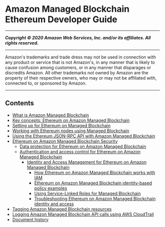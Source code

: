 # Amazon Managed Blockchain Ethereum Developer Guide

-----
*****Copyright &copy; 2020 Amazon Web Services, Inc. and/or its affiliates. All rights reserved.*****

-----
Amazon's trademarks and trade dress may not be used in 
     connection with any product or service that is not Amazon's, 
     in any manner that is likely to cause confusion among customers, 
     or in any manner that disparages or discredits Amazon. All other 
     trademarks not owned by Amazon are the property of their respective
     owners, who may or may not be affiliated with, connected to, or 
     sponsored by Amazon.

-----
## Contents
+ [What is Amazon Managed Blockchain](managed-blockchain-ethereum-overview.md)
+ [Key concepts: Ethereum on Amazon Managed Blockchain](ethereum-concepts.md)
+ [Setting up for Ethereum on Managed Blockchain](ethereum-setting-up.md)
+ [Working with Ethereum nodes using Managed Blockchain](ethereum-nodes.md)
+ [Using the Ethereum JSON-RPC API with Amazon Managed Blockchain](ethereum-json-rpc.md)
+ [Ethereum on Amazon Managed Blockchain Security](security.md)
   + [Data protection for Ethereum on Amazon Managed Blockchain](ethereum-data-protection.md)
   + [Authentication and access control for Ethereum on Amazon Managed Blockchain](managed-blockchain-auth-and-access-control.md)
      + [Identity and Access Management for Ethereum on Amazon Managed Blockchain](security-iam.md)
         + [How Ethereum on Amazon Managed Blockchain works with IAM](security_iam_service-with-iam.md)
         + [Ethereum on Amazon Managed Blockchain identity-based policy examples](security_iam_id-based-policy-examples.md)
         + [Using Service-Linked Roles for Managed Blockchain](using-service-linked-roles.md)
         + [Troubleshooting Ethereum on Amazon Managed Blockchain identity and access](security_iam_troubleshoot.md)
+ [Tagging Amazon Managed Blockchain resources](tagging.md)
+ [Logging Amazon Managed Blockchain API calls using AWS CloudTrail](logging-using-cloudtrail.md)
+ [Document history](ethereum-developer-guide-doc-history.md)